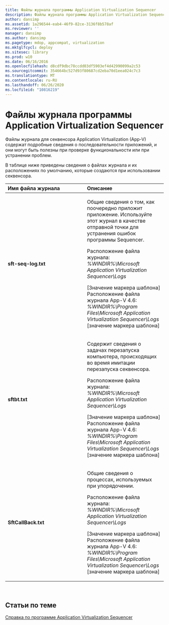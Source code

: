 ```yaml
---
title: Файлы журнала программы Application Virtualization Sequencer
description: Файлы журнала программы Application Virtualization Sequencer
author: dansimp
ms.assetid: 1a296544-eab4-46f9-82ce-3136f8b578af
ms.reviewer: ''
manager: dansimp
ms.author: dansimp
ms.pagetype: mdop, appcompat, virtualization
ms.mktglfcycl: deploy
ms.sitesec: library
ms.prod: w10
ms.date: 06/16/2016
ms.openlocfilehash: d8cdf9dbc78ccdd03df5903ef4d42990099a2c53
ms.sourcegitcommit: 354664bc527d93f80687cd2eba70d1eea024c7c3
ms.translationtype: MT
ms.contentlocale: ru-RU
ms.lasthandoff: 06/26/2020
ms.locfileid: "10816219"
---
```

# Файлы журнала программы Application Virtualization Sequencer


Файлы журнала для секвенсора Application Virtualization (App-V) содержат подробные сведения о последовательности приложений, и они могут быть полезны при проверке функциональности или при устранении проблем.

В таблице ниже приведены сведения о файлах журнала и их расположениях по умолчанию, которые создаются при использовании секвенсора.

<table>
<colgroup>
<col width="50%" />
<col width="50%" />
</colgroup>
<thead>
<tr class="header">
<th align="left">Имя файла журнала</th>
<th align="left">Описание</th>
</tr>
</thead>
<tbody>
<tr class="odd">
<td align="left"><p><strong>sft-seq-log.txt</strong></p></td>
<td align="left"><p>Общие сведения о том, как поочередно приложит приложение. Используйте этот журнал в качестве отправной точки для устранения ошибок программы Sequencer.</p>
<p>Расположение файла журнала: <em> %WINDIR%\Microsoft Application Virtualization Sequencer\Logs</em></p>
<p>[Значение маркера шаблона] Расположение файла журнала App-V 4.6: <em> %WINDIR%\Program Files\Microsoft Application Virtualization Sequencer\Logs </em> [значение маркера шаблона]</p></td>
</tr>
<tr class="even">
<td align="left"><p><strong>sftbt.txt</strong></p></td>
<td align="left"><p>Содержит сведения о задачах перезапуска компьютера, происходящих во время имитации перезапуска секвенсора.</p>
<p>Расположение файла журнала: <em> %WINDIR%\Microsoft Application Virtualization Sequencer\Logs</em></p>
<p>[Значение маркера шаблона] Расположение файла журнала App-V 4.6: <em> %WINDIR%\Program Files\Microsoft Application Virtualization Sequencer\Logs </em> [значение маркера шаблона]</p></td>
</tr>
<tr class="odd">
<td align="left"><p><strong>SftCallBack.txt</strong></p></td>
<td align="left"><p>Общие сведения о процессах, используемых при упорядочении.</p>
<p>Расположение файла журнала: <em> %WINDIR%\Microsoft Application Virtualization Sequencer\Logs</em></p>
<p>[Значение маркера шаблона] Расположение файла журнала App-V 4.6: <em> %WINDIR%\Program Files\Microsoft Application Virtualization Sequencer\Logs </em> [значение маркера шаблона]</p></td>
</tr>
</tbody>
</table>

 

## Статьи по теме


[Справка по программе Application Virtualization Sequencer](application-virtualization-sequencer-reference.md)

 

 






